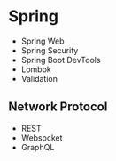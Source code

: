 # Spring

- Spring Web
- Spring Security
- Spring Boot DevTools
- Lombok
- Validation


## Network Protocol
- REST
- Websocket
- GraphQL
